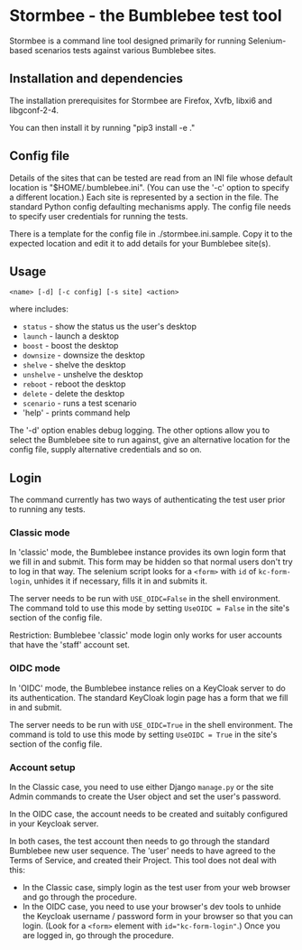 # Stormbee - the Bumblebee test tool

Stormbee is a command line tool designed primarily for running Selenium-based
scenarios tests against various Bumblebee sites.

## Installation and dependencies

The installation prerequisites for Stormbee are Firefox, Xvfb, libxi6
and libgconf-2-4.

You can then install it by running "pip3 install -e ."

## Config file

Details of the sites that can be tested are read from an INI file whose default
location is "$HOME/.bumblebee.ini".  (You can use the '-c' option to specify a
different location.)  Each site is represented by a section in the file.  The
standard Python config defaulting mechanisms apply.  The config file needs to
specify user credentials for running the tests.

There is a template for the config file in ./stormbee.ini.sample.  Copy it to
the expected location and edit it to add details for your Bumblebee site(s).

## Usage

`<name> [-d] [-c config] [-s site] <action>`

where <action> includes:

- `status` - show the status us the user's desktop
- `launch` - launch a desktop
- `boost` - boost the desktop
- `downsize` - downsize the desktop
- `shelve` - shelve the desktop
- `unshelve` - unshelve the desktop
- `reboot` - reboot the desktop
- `delete` - delete the desktop
- `scenario` - runs a test scenario
- 'help' - prints command help

The '-d' option enables debug logging.  The other options allow you to select
the Bumblebee site to run against, give an alternative location for the
config file, supply alternative credentials and so on.

## Login

The command currently has two ways of authenticating the test user prior to
running any tests.

### Classic mode

In 'classic' mode, the Bumblebee instance provides its own login form that
we fill in and submit.  This form may be hidden so that normal users don't
try to log in that way.  The selenium script looks for a `<form>` with `id`
of `kc-form-login`, unhides it if necessary, fills it in and submits it.

The server needs to be run with `USE_OIDC=False` in the shell environment.
The command told to use this mode by setting `UseOIDC = False` in the site's
section of the config file.

Restriction: Bumblebee 'classic' mode login only works for user accounts that
have the 'staff' account set.

### OIDC mode

In 'OIDC' mode, the Bumblebee instance relies on a KeyCloak server to do
its authentication.  The standard KeyCloak login page  has a form that
we fill in and submit.

The server needs to be run with `USE_OIDC=True` in the shell environment.
The command is told to use this mode by setting `UseOIDC = True` in the site's
section of the config file.

### Account setup

In the Classic case, you need to use either Django `manage.py` or the site
Admin commands to create the User object and set the user's password.

In the OIDC case, the account needs to be created and suitably configured in
your Keycloak server.

In both cases, the test account then needs to go through the standard
Bumblebee new user sequence.  The 'user' needs to have agreed to the
Terms of Service, and created their Project.  This tool does not deal
with this:

  - In the Classic case, simply login as the test user from your web browser
    and go through the procedure.
  - In the OIDC case, you need to use your browser's dev tools to unhide
    the Keycloak username / password form in your browser so that you can
    login.  (Look for a `<form>` element with `id="kc-form-login"`.)
    Once you are logged in, go through the procedure.
